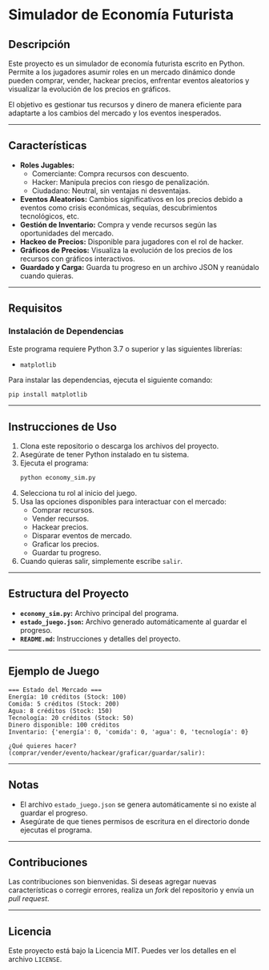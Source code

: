 # Simulador de Economía Futurista

## Descripción
Este proyecto es un simulador de economía futurista escrito en Python. Permite a los jugadores asumir roles en un mercado dinámico donde pueden comprar, vender, hackear precios, enfrentar eventos aleatorios y visualizar la evolución de los precios en gráficos.

El objetivo es gestionar tus recursos y dinero de manera eficiente para adaptarte a los cambios del mercado y los eventos inesperados.

---

## Características
- **Roles Jugables:**
  - Comerciante: Compra recursos con descuento.
  - Hacker: Manipula precios con riesgo de penalización.
  - Ciudadano: Neutral, sin ventajas ni desventajas.
- **Eventos Aleatorios:** Cambios significativos en los precios debido a eventos como crisis económicas, sequías, descubrimientos tecnológicos, etc.
- **Gestión de Inventario:** Compra y vende recursos según las oportunidades del mercado.
- **Hackeo de Precios:** Disponible para jugadores con el rol de hacker.
- **Gráficos de Precios:** Visualiza la evolución de los precios de los recursos con gráficos interactivos.
- **Guardado y Carga:** Guarda tu progreso en un archivo JSON y reanúdalo cuando quieras.

---

## Requisitos

### Instalación de Dependencias
Este programa requiere Python 3.7 o superior y las siguientes librerías:
- `matplotlib`

Para instalar las dependencias, ejecuta el siguiente comando:
```bash
pip install matplotlib
```

---

## Instrucciones de Uso
1. Clona este repositorio o descarga los archivos del proyecto.
2. Asegúrate de tener Python instalado en tu sistema.
3. Ejecuta el programa:
   ```bash
   python economy_sim.py
   ```
4. Selecciona tu rol al inicio del juego.
5. Usa las opciones disponibles para interactuar con el mercado:
   - Comprar recursos.
   - Vender recursos.
   - Hackear precios.
   - Disparar eventos de mercado.
   - Graficar los precios.
   - Guardar tu progreso.
6. Cuando quieras salir, simplemente escribe `salir`.

---

## Estructura del Proyecto
- **`economy_sim.py`:** Archivo principal del programa.
- **`estado_juego.json`:** Archivo generado automáticamente al guardar el progreso.
- **`README.md`:** Instrucciones y detalles del proyecto.

---

## Ejemplo de Juego
```
=== Estado del Mercado ===
Energía: 10 créditos (Stock: 100)
Comida: 5 créditos (Stock: 200)
Agua: 8 créditos (Stock: 150)
Tecnología: 20 créditos (Stock: 50)
Dinero disponible: 100 créditos
Inventario: {'energía': 0, 'comida': 0, 'agua': 0, 'tecnología': 0}

¿Qué quieres hacer? (comprar/vender/evento/hackear/graficar/guardar/salir):
```

---

## Notas
- El archivo `estado_juego.json` se genera automáticamente si no existe al guardar el progreso.
- Asegúrate de que tienes permisos de escritura en el directorio donde ejecutas el programa.

---

## Contribuciones
Las contribuciones son bienvenidas. Si deseas agregar nuevas características o corregir errores, realiza un *fork* del repositorio y envía un *pull request*.

---

## Licencia
Este proyecto está bajo la Licencia MIT. Puedes ver los detalles en el archivo `LICENSE`.
